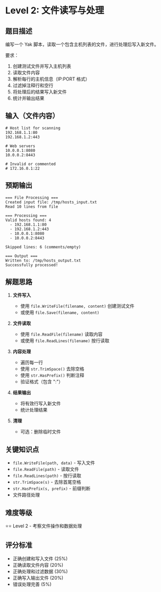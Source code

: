 # Level 2: 文件读写与处理

## 题目描述

编写一个 Yak 脚本，读取一个包含主机列表的文件，进行处理后写入新文件。

要求：
1. 创建测试文件并写入主机列表
2. 读取文件内容
3. 解析每行的主机信息（IP:PORT 格式）
4. 过滤掉注释行和空行
5. 将处理后的结果写入新文件
6. 统计并输出结果

## 输入（文件内容）

```
# Host list for scanning
192.168.1.1:80
192.168.1.2:443

# Web servers
10.0.0.1:8080
10.0.0.2:8443

# Invalid or commented
# 172.16.0.1:22
```

## 预期输出

```
=== File Processing ===
Created input file: /tmp/hosts_input.txt
Read 10 lines from file

=== Processing ===
Valid hosts found: 4
  - 192.168.1.1:80
  - 192.168.1.2:443
  - 10.0.0.1:8080
  - 10.0.0.2:8443

Skipped lines: 6 (comments/empty)

=== Output ===
Written to: /tmp/hosts_output.txt
Successfully processed!
```

## 解题思路

1. **文件写入**
   - 使用 `file.WriteFile(filename, content)` 创建测试文件
   - 或使用 `file.Save(filename, content)`

2. **文件读取**
   - 使用 `file.ReadFile(filename)` 读取内容
   - 或使用 `file.ReadLines(filename)` 按行读取

3. **内容处理**
   - 遍历每一行
   - 使用 `str.TrimSpace()` 去除空格
   - 使用 `str.HasPrefix()` 判断注释
   - 验证格式（包含 ":"）

4. **结果输出**
   - 将有效行写入新文件
   - 统计处理结果

5. **清理**
   - 可选：删除临时文件

## 关键知识点

- `file.WriteFile(path, data)` - 写入文件
- `file.ReadFile(path)` - 读取文件
- `file.ReadLines(path)` - 按行读取
- `str.TrimSpace(s)` - 去除首尾空格
- `str.HasPrefix(s, prefix)` - 前缀判断
- 文件路径处理

## 难度等级

⭐⭐ Level 2 - 考察文件操作和数据处理

## 评分标准

- 正确创建和写入文件 (25%)
- 正确读取文件内容 (20%)
- 正确处理和过滤数据 (30%)
- 正确写入输出文件 (20%)
- 错误处理完善 (5%)

